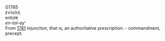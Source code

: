<body>
  <p>G1785<br>  ἐντολή  <br> entolē  <br><i>en-tol-ay‘ </i><br>From <a href="g1781.htm">1781</a>  <i>injunction</i>, that is, an authoritative <i>prescription:</i> - commandment, precept.<br></p>
 </body>